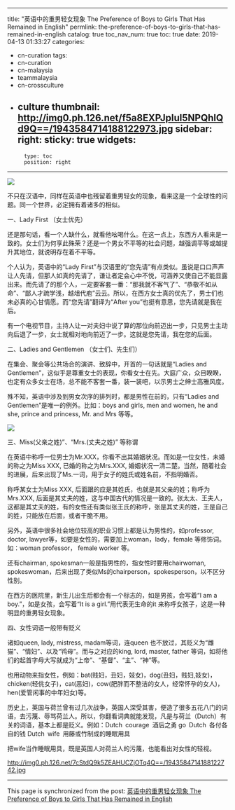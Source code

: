 
---
title: "英语中的重男轻女现象 The Preference of Boys to Girls That  Has Remained in English"
permlink: the-preference-of-boys-to-girls-that-has-remained-in-english
catalog: true
toc_nav_num: true
toc: true
date: 2019-04-13 01:33:27
categories:
- cn-curation
tags:
- cn-curation
- cn-malaysia
- teammalaysia
- cn-crossculture
- culture
thumbnail: http://img0.ph.126.net/f5a8EXPJpIul5NPQhlQd9Q==/1943584714188122973.jpg
sidebar:
    right:
        sticky: true
widgets:
    -
        type: toc
        position: right
---


![](http://img0.ph.126.net/f5a8EXPJpIul5NPQhlQd9Q==/1943584714188122973.jpg)

不只在汉语中，同样在英语中也残留着重男轻女的现象，看来这是一个全球性的问题。同一个世界，必定拥有着诸多的相似。

一、Lady First （女士优先）

还是那句话，看一个人缺什么，就看他吆喝什么。在这一点上，东西方人看来是一致的。女士们为何享此殊荣？还是一个男女不平等的社会问题，越强调平等或越提升其地位，就说明存在着不平等。

个人认为，英语中的“Lady First”与汉语里的“您先请”有点类似。虽说是口口声声让人先请，但那人如真的先请了，谦让者定会心中不悦，可涵养又使自己不能显露出来。而先请了的那个人，一定要客套一番：“那我就不客气了”、“恭敬不如从命”、“鄙人才疏学浅，越俎代庖”云云。所以，在西方女士真的优先了，男士们也未必真的心甘情愿。而“您先请”翻译为“After you”也挺有意思，您先请就是我在后。

有一个电视节目，主持人让一对夫妇中说了算的那位向前迈出一步，只见男士主动向后退了一步，女士就相对地向前迈了一步。这就是您先请，我在您的后面。

二、Ladies and Gentlemen （女士们、先生们）

在集会、聚会等公共场合的演讲、致辞中，开首的一句话就是“Ladies and Gentlemen”，这似乎是尊重女士的表现，你看女士在先。大庭广众，众目睽睽，也定有众多女士在场，总不能不客套一番，装一装吧，以示男士之绅士高雅风度。

殊不知，英语中涉及到男女次序的排列时，都是男性在前的，只有“Ladies and Gentlemen”是唯一的例外。比如：boys and girls, men and women, he and she, prince and princess, Mr. and Mrs 等等。

![](http://img0.ph.126.net/ul04HwvSslGWqSu4cAP_Xw==/1943584714188122859.jpg)

三、Miss(父亲之姓)”、“Mrs.(丈夫之姓)” 等称谓

在英语中称呼一位男士为Mr.XXX，你看不出其婚姻状况。而如是一位女性，未婚的称之为Miss XXX, 已婚的称之为Mrs.XXX, 婚姻状况一清二楚。当然，随着社会的进展，后来出现了Ms.一词，用于女子的姓氏或姓名前，不指明婚否。

称呼某女士为Miss XXX, 后面跟的应是其姓氏，也就是其父亲的姓；称呼为Mrs.XXX, 后面是其丈夫的姓，这与中国古代的情况是一致的。张太太、王夫人，这都是其丈夫的姓，有的女性还有类似张王氏的称呼，张是其丈夫的姓，王是自己的姓，只能放在后面，或者干脆不用。

另外，英语中很多社会地位较高的职业习惯上都是认为男性的，如professor, doctor, lawyer等，如要是女性的，需要加上woman，lady，female 等修饰词。如：woman professor， female worker 等。

还有chairman, spokesman一般是指男性的，指女性时要用chairwoman, spokeswoman，后来出现了类似Ms的chairperson，spokesperson，以不区分性别。

在西方的医院里，新生儿出生后都会有一个标志的，如是男孩，会写着“I am a boy.”，如是女孩，会写着“It is a girl.”用代表无生命的it 来称呼女孩子，这是一种明显的重男轻女现象。

四、女性词语一般带有贬义

诸如queen, lady, mistress, madam等词，连queen 也不放过，其贬义为“雌猫”、“情妇”、以及“鸨母”。而与之对应的king, lord, master, father 等词，如将他们的起首字母大写就成为“上帝”、“基督”、“主”、“神”等。

也用动物来指女性，例如：bat(贱妇，丑妇，妓女)，dog(丑妇，贱妇,妓女)，chicken(轻佻女子)，cat(恶妇)，cow(肥胖而不整洁的女人，经常怀孕的女人)，hen(爱管闲事的中年妇女)等。

历史上，英国与荷兰曾有过几次战争，英国人深受其害，便造了很多五花八门的词语，去污蔑、辱骂荷兰人。所以，你翻看词典就能发现，凡是与荷兰（Dutch）有关的词语，基本上都是贬义。例如：Dutch courage 酒后之勇 go Dutch 各付各自的钱 Dutch wife 用藤或竹制成的睡眠用具

把wife当作睡眠用具，既是英国人对荷兰人的污蔑，也能看出对女性的轻视。

http://img0.ph.126.net/7cStdQ9k5ZEAHUCZjOTq4Q==/1943584714188122742.jpg

- - -

This page is synchronized from the post: [英语中的重男轻女现象 The Preference of Boys to Girls That  Has Remained in English](https://steemit.com/@bring/the-preference-of-boys-to-girls-that-has-remained-in-english)
